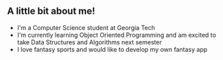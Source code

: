 ## A little bit about me!

- I'm a Computer Science student at Georgia Tech
- I'm currently learning Object Oriented Programming and am excited to take Data Structures and Algorithms next semester
- I love fantasy sports and would like to develop my own fantasy app
